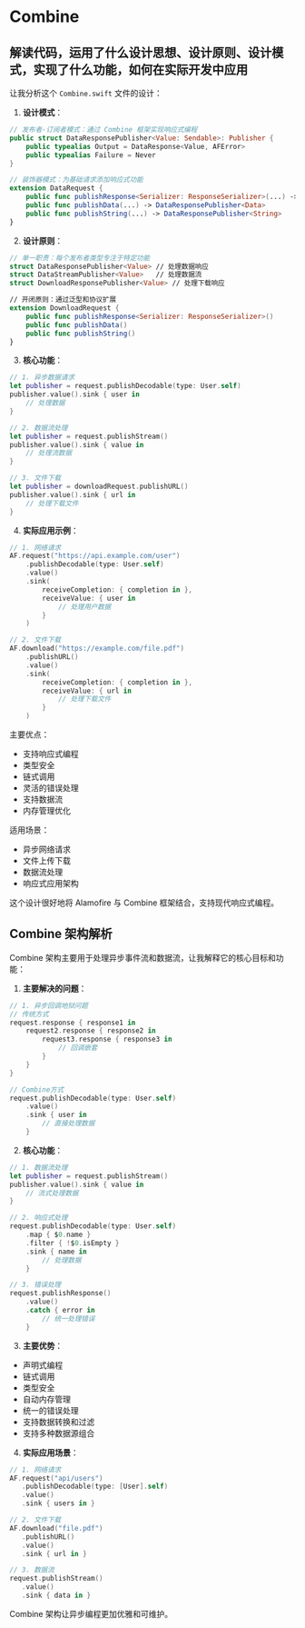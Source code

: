 #  Combine

## 解读代码，运用了什么设计思想、设计原则、设计模式，实现了什么功能，如何在实际开发中应用

让我分析这个 `Combine.swift` 文件的设计：

1. **设计模式**：
```swift
// 发布者-订阅者模式：通过 Combine 框架实现响应式编程
public struct DataResponsePublisher<Value: Sendable>: Publisher {
    public typealias Output = DataResponse<Value, AFError>
    public typealias Failure = Never
}

// 装饰器模式：为基础请求添加响应式功能
extension DataRequest {
    public func publishResponse<Serializer: ResponseSerializer>(...) -> DataResponsePublisher<T>
    public func publishData(...) -> DataResponsePublisher<Data>
    public func publishString(...) -> DataResponsePublisher<String>
}
```

2. **设计原则**：
```swift
// 单一职责：每个发布者类型专注于特定功能
struct DataResponsePublisher<Value> // 处理数据响应
struct DataStreamPublisher<Value>   // 处理数据流
struct DownloadResponsePublisher<Value> // 处理下载响应

// 开闭原则：通过泛型和协议扩展
extension DownloadRequest {
    public func publishResponse<Serializer: ResponseSerializer>()
    public func publishData()
    public func publishString()
}
```

3. **核心功能**：
```swift
// 1. 异步数据请求
let publisher = request.publishDecodable(type: User.self)
publisher.value().sink { user in 
    // 处理数据
}

// 2. 数据流处理
let publisher = request.publishStream()
publisher.value().sink { value in 
    // 处理流数据
}

// 3. 文件下载
let publisher = downloadRequest.publishURL()
publisher.value().sink { url in 
    // 处理下载文件
}
```

4. **实际应用示例**：
```swift
// 1. 网络请求
AF.request("https://api.example.com/user")
    .publishDecodable(type: User.self)
    .value()
    .sink(
        receiveCompletion: { completion in },
        receiveValue: { user in 
            // 处理用户数据
        }
    )

// 2. 文件下载
AF.download("https://example.com/file.pdf")
    .publishURL()
    .value()
    .sink(
        receiveCompletion: { completion in },
        receiveValue: { url in 
            // 处理下载文件
        }
    )
```

主要优点：
- 支持响应式编程
- 类型安全
- 链式调用
- 灵活的错误处理
- 支持数据流
- 内存管理优化

适用场景：
- 异步网络请求
- 文件上传下载
- 数据流处理
- 响应式应用架构

这个设计很好地将 Alamofire 与 Combine 框架结合，支持现代响应式编程。

## Combine 架构解析

Combine 架构主要用于处理异步事件流和数据流，让我解释它的核心目标和功能：

1. **主要解决的问题**：
```swift
// 1. 异步回调地狱问题
// 传统方式
request.response { response1 in 
    request2.response { response2 in
        request3.response { response3 in
            // 回调嵌套
        }
    }
}

// Combine方式
request.publishDecodable(type: User.self)
    .value()
    .sink { user in 
        // 直接处理数据
    }
```

2. **核心功能**：
```swift
// 1. 数据流处理
let publisher = request.publishStream()
publisher.value().sink { value in 
    // 流式处理数据
}

// 2. 响应式处理
request.publishDecodable(type: User.self)
    .map { $0.name }
    .filter { !$0.isEmpty }
    .sink { name in 
        // 处理数据
    }

// 3. 错误处理
request.publishResponse()
    .value()
    .catch { error in
        // 统一处理错误
    }
```

3. **主要优势**：
- 声明式编程
- 链式调用
- 类型安全
- 自动内存管理
- 统一的错误处理
- 支持数据转换和过滤
- 支持多种数据源组合

4. **实际应用场景**：
```swift
// 1. 网络请求
AF.request("api/users")
   .publishDecodable(type: [User].self)
   .value()
   .sink { users in }

// 2. 文件下载
AF.download("file.pdf")
   .publishURL()
   .value()
   .sink { url in }

// 3. 数据流
request.publishStream()
   .value()
   .sink { data in }
```

Combine 架构让异步编程更加优雅和可维护。

